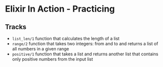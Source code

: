 # Elixir In Action - Practicing

## Tracks

* `list_len/1` function that calculates the length of a list
* `range/2` function that takes two integers: from and to and returns a list of all
numbers in a given range
* `positive/1` function that takes a list and returns another list that contains only
positive numbers from the input list
